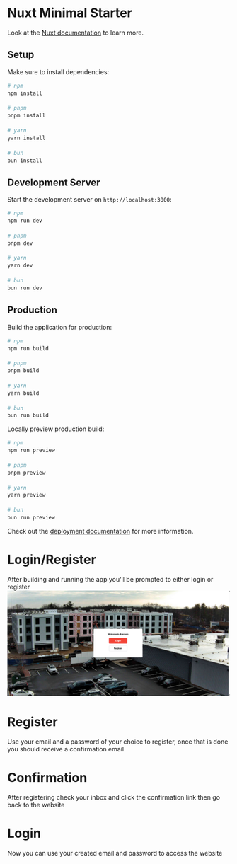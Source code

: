 # Nuxt Minimal Starter

Look at the [Nuxt documentation](https://nuxt.com/docs/getting-started/introduction) to learn more.

## Setup

Make sure to install dependencies:

```bash
# npm
npm install

# pnpm
pnpm install

# yarn
yarn install

# bun
bun install
```

## Development Server

Start the development server on `http://localhost:3000`:

```bash
# npm
npm run dev

# pnpm
pnpm dev

# yarn
yarn dev

# bun
bun run dev
```

## Production

Build the application for production:

```bash
# npm
npm run build

# pnpm
pnpm build

# yarn
yarn build

# bun
bun run build
```

Locally preview production build:

```bash
# npm
npm run preview

# pnpm
pnpm preview

# yarn
yarn preview

# bun
bun run preview
```

Check out the [deployment documentation](https://nuxt.com/docs/getting-started/deployment) for more information.

# Login/Register
After building and running the app you'll be prompted to either login or register
![Main page](https://github.com/SamAmrch/evercam/blob/main/public/screenshots/main.png)

# Register
Use your email and a password of your choice to register, once that is done you should receive a confirmation email

# Confirmation
After registering check your inbox and click the confirmation link then go back to the website

# Login
Now you can use your created email and password to access the website
